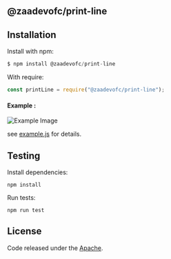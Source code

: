 ## @zaadevofc/print-line

## Installation

Install with npm:

```js
$ npm install @zaadevofc/print-line
```

With require:

```js
const printLine = require("@zaadevofc/print-line");
```

#### Example :

![Example Image](http://url/to/img.png)

see [example.js](https://github.com/zaadevofc/print-line/blob/master/example.js) for details.

## Testing

Install dependencies:

```
npm install
```

Run tests:

```
npm run test
```

## License

Code released under the [Apache](LICENSE).